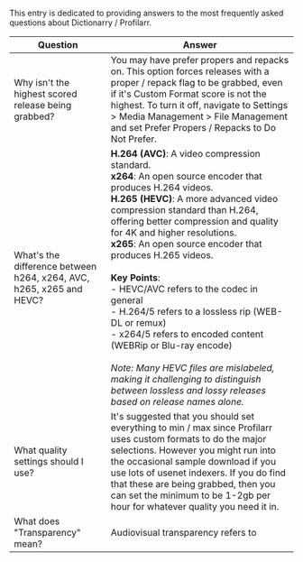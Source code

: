 This entry is dedicated to providing answers to the most frequently asked questions about Dictionarry / Profilarr.

| Question                                                            | Answer                                                                                                                                                                                                                                                                                                                                                                                                                                                                                                                                                                                                                                                                               |
| ------------------------------------------------------------------- | ------------------------------------------------------------------------------------------------------------------------------------------------------------------------------------------------------------------------------------------------------------------------------------------------------------------------------------------------------------------------------------------------------------------------------------------------------------------------------------------------------------------------------------------------------------------------------------------------------------------------------------------------------------------------------------ |
| Why isn't the highest scored release being grabbed?                 | You may have prefer propers and repacks on. This option forces releases with a proper / repack flag to be grabbed, even if it's Custom Format score is not the highest. To turn it off, navigate to Settings > Media Management > File Management and set Prefer Propers / Repacks to Do Not Prefer.                                                                                                                                                                                                                                                                                                                                                                                 |
| What's the difference between h264, x264, AVC, h265, x265 and HEVC? | **H.264 (AVC)**: A video compression standard.<br>**x264**: An open source encoder that produces H.264 videos.<br>**H.265 (HEVC)**: A more advanced video compression standard than H.264, offering better compression and quality for 4K and higher resolutions.<br>**x265**: An open source encoder that produces H.265 videos.<br><br>**Key Points**:<br>- HEVC/AVC refers to the codec in general<br>- H.264/5 refers to a lossless rip (WEB-DL or remux)<br>- x264/5 refers to encoded content (WEBRip or Blu-ray encode)<br><br>*Note: Many HEVC files are mislabeled, making it challenging to distinguish between lossless and lossy releases based on release names alone.* |
| What quality settings should I use?                                 | It's suggested that you should set everything to min / max since Profilarr uses custom formats to do the major selections. However you might run into the occasional sample download if you use lots of usenet indexers. If you do find that these are being grabbed, then you can set the minimum to be 1-2gb per hour for whatever quality you need it in.                                                                                                                                                                                                                                                                                                                         |
| What does "Transparency" mean?                                      | Audiovisual transparency refers to                                                                                                                                                                                                                                                                                                                                                                                                                                                                                                                                                                                                                                                   |
